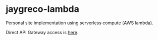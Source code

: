 # jaygreco-lambda
Personal site implementation using serverless compute (AWS lambda).

Direct API Gateway access is [here](https://gk88cr47zb.execute-api.us-west-2.amazonaws.com/dev).
